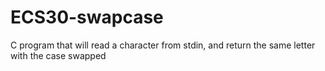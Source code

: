 # ECS30-swapcase
C program that will read a character from stdin, and return the same letter with the case swapped
